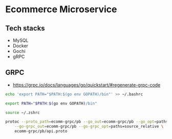 # Ecommerce Microservice

## Tech stacks

- MySQL
- Docker
- Gochi
- gRPC

## GRPC

- https://grpc.io/docs/languages/go/quickstart/#regenerate-grpc-code

```bash
echo 'export PATH="$PATH:$(go env GOPATH)/bin"' >> ~/.bashrc

export PATH="$PATH:$(go env GOPATH)/bin"

source ~/.zshrc

protoc --proto_path=ecomm-grpc/pb --go_out=ecomm-grpc/pb --go_opt=paths=source_relative \
    --go-grpc_out=ecomm-grpc/pb --go-grpc_opt=paths=source_relative \
    ecomm-grpc/pb/api.proto
```
